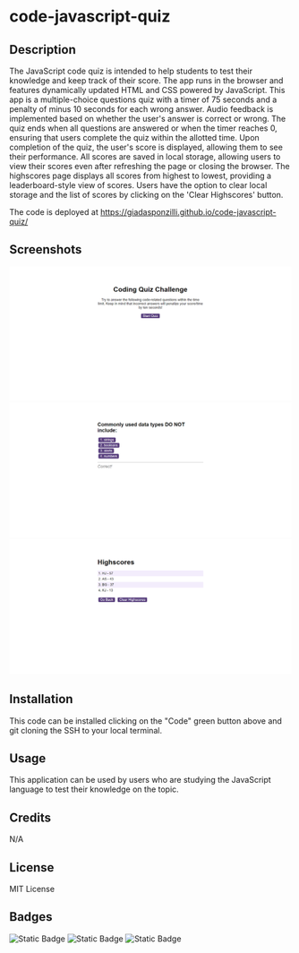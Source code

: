 # code-javascript-quiz

## Description

The JavaScript code quiz is intended to help students to test their knowledge and keep track of their score. The app runs in the browser and features dynamically updated HTML and CSS powered by JavaScript. 
This app is a multiple-choice questions quiz with a timer of 75 seconds and a penalty of minus 10 seconds for each wrong answer.
Audio feedback is implemented based on whether the user's answer is correct or wrong.
The quiz ends when all questions are answered or when the timer reaches 0, ensuring that users complete the quiz within the allotted time. Upon completion of the quiz, the user's score is displayed, allowing them to see their performance.
All scores are saved in local storage, allowing users to view their scores even after refreshing the page or closing the browser. The highscores page displays all scores from highest to lowest, providing a leaderboard-style view of scores.
Users have the option to clear local storage and the list of scores by clicking on the 'Clear Highscores' button.


The code is deployed at https://giadasponzilli.github.io/code-javascript-quiz/

## Screenshots
![alt text](<assets/images/screencapture-code quiz 1.png>)
![alt text](<assets/images/screencapture-code quiz 2.png>)
![alt text](<assets/images/screencapture-code quiz 3.png>)

## Installation

This code can be installed clicking on the "Code" green button above and git cloning the SSH to your local terminal.

## Usage

This application can be used by users who are studying the JavaScript language to test their knowledge on the topic.

## Credits
N/A

## License

MIT License

## Badges

![Static Badge](https://img.shields.io/badge/21%25-blue?label=HTML&labelColor=green)
![Static Badge](https://img.shields.io/badge/11%25-blue?label=CSS&labelColor=yellow)
![Static Badge](https://img.shields.io/badge/68%25-blue?label=Javascript&labelColor=red)




